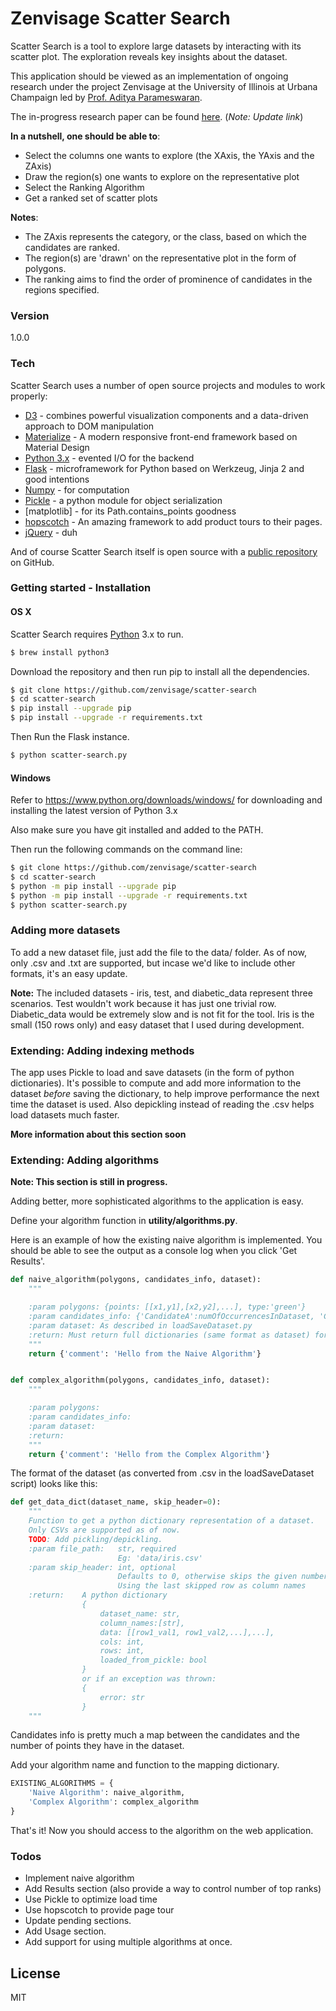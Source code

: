 # Zenvisage Scatter Search

Scatter Search is a tool to explore large datasets by interacting with its scatter plot. The exploration reveals key insights about the dataset.

This application should be viewed as an implementation of ongoing research under the project Zenvisage at the University of Illinois at Urbana Champaign led by [Prof. Aditya Parameswaran][prof].

The in-progress research paper can be found [here][researchpaper]. (*Note: Update link*)

**In a nutshell, one should be able to**:
  - Select the columns one wants to explore (the XAxis, the YAxis and the ZAxis)
  - Draw the region(s) one wants to explore on the representative plot
  - Select the Ranking Algorithm
  - Get a ranked set of scatter plots

**Notes**:
  - The ZAxis represents the category, or the class, based on which the candidates are ranked.
  - The region(s) are 'drawn' on the representative plot in the form of polygons.
  - The ranking aims to find the order of prominence of candidates in the regions specified.

### Version
1.0.0

### Tech

Scatter Search uses a number of open source projects and modules to work properly:

* [D3] - combines powerful visualization components and a data-driven approach to DOM manipulation
* [Materialize] - A modern responsive front-end framework based on Material Design
* [Python 3.x][python] - evented I/O for the backend
* [Flask] - microframework for Python based on Werkzeug, Jinja 2 and good intentions
* [Numpy] - for computation 
* [Pickle] - a python module for object serialization
* [matplotlib] - for its Path.contains_points goodness
* [hopscotch] - An amazing framework to add product tours to their pages.
* [jQuery] - duh

And of course Scatter Search itself is open source with a [public repository][scattersearch]
 on GitHub.

### Getting started - Installation

#### OS X
Scatter Search requires [Python] 3.x to run.
```sh
$ brew install python3
```
Download the repository and then run pip to install all the dependencies.
```sh
$ git clone https://github.com/zenvisage/scatter-search
$ cd scatter-search
$ pip install --upgrade pip
$ pip install --upgrade -r requirements.txt
```

Then Run the Flask instance.
```sh
$ python scatter-search.py
```

#### Windows
Refer to https://www.python.org/downloads/windows/ for downloading and installing the latest version of Python 3.x

Also make sure you have git installed and added to the PATH.

Then run the following commands on the command line:
```sh
$ git clone https://github.com/zenvisage/scatter-search
$ cd scatter-search
$ python -m pip install --upgrade pip
$ python -m pip install --upgrade -r requirements.txt
$ python scatter-search.py
```

### Adding more datasets
To add a new dataset file, just add the file to the data/ folder.
As of now, only .csv and .txt are supported, but incase we'd like to include other formats, it's an easy update.

**Note:** The included datasets - iris, test, and diabetic_data represent three scenarios. Test wouldn't work because it has just one trivial row. Diabetic_data would be extremely slow and is not fit for the tool. Iris is the small (150 rows only) and easy dataset that I used during development.

### Extending: Adding indexing methods

The app uses Pickle to load and save datasets (in the form of python dictionaries). It's possible to compute and add more information to the dataset *before* saving the dictionary, to help improve performance the next time the dataset is used.
Also depickling instead of reading the .csv helps load datasets much faster.

**More information about this section soon**

### Extending: Adding algorithms

**Note: This section is still in progress.**

Adding better, more sophisticated algorithms to the application is easy.

Define your algorithm function in **utility/algorithms.py**.

Here is an example of how the existing naive algorithm is implemented. You should be able to see the output as a console log when you click 'Get Results'.

```python
def naive_algorithm(polygons, candidates_info, dataset):
    """

    :param polygons: {points: [[x1,y1],[x2,y2],...], type:'green'}
    :param candidates_info: {'CandidateA':numOfOccurrencesInDataset, 'CandidateB'...}
    :param dataset: As described in loadSaveDataset.py
    :return: Must return full dictionaries (same format as dataset) for the top k candidates
    """
    return {'comment': 'Hello from the Naive Algorithm'}


def complex_algorithm(polygons, candidates_info, dataset):
    """

    :param polygons:
    :param candidates_info:
    :param dataset:
    :return:
    """
    return {'comment': 'Hello from the Complex Algorithm'}
```

The format of the dataset (as converted from .csv in the loadSaveDataset script) looks like this:
```python
def get_data_dict(dataset_name, skip_header=0):
    """
    Function to get a python dictionary representation of a dataset.
    Only CSVs are supported as of now.
    TODO: Add pickling/depickling.
    :param file_path:   str, required
                        Eg: 'data/iris.csv'
    :param skip_header: int, optional
                        Defaults to 0, otherwise skips the given number of rows
                        Using the last skipped row as column names
    :return:    A python dictionary
                {
                    dataset_name: str,
                    column_names:[str],
                    data: [[row1_val1, row1_val2,...],...],
                    cols: int,
                    rows: int,
                    loaded_from_pickle: bool
                }
                or if an exception was thrown:
                {
                    error: str
                }
    """
```
Candidates info is pretty much a map between the candidates and the number of points they have in the dataset.

Add your algorithm name and function to the mapping dictionary.
```python
EXISTING_ALGORITHMS = {
    'Naive Algorithm': naive_algorithm,
    'Complex Algorithm': complex_algorithm
}
```

That's it! Now you should access to the algorithm on the web application.

### Todos

 - Implement naive algorithm
 - Add Results section (also provide a way to control number of top ranks)
 - Use Pickle to optimize load time
 - Use hopscotch to provide page tour
 - Update pending sections.
 - Add Usage section.
 - Add support for using multiple algorithms at once.

License
----

MIT

[//]: # (These are reference links used in the body of this note and get stripped out when the markdown processor does its job. There is no need to format nicely because it shouldn't be seen. Thanks SO - http://stackoverflow.com/questions/4823468/store-comments-in-markdown-syntax)

   [prof]: http://web.engr.illinois.edu/~adityagp/#
   [d3]: https://d3js.org/
   [materialize]: http://materializecss.com/
   [python]: https://www.python.org/
   [flask]: http://flask.pocoo.org/
   [numpy]: http://www.numpy.org/
   [pickle]:https://docs.python.org/3/library/pickle.html
   [jQuery]: <http://jquery.com>
   [hopscotch]: https://github.com/linkedin/hopscotch
   [scattersearch]: https://github.com/zenvisage/scatter-search
   [researchpaper]:http://web.engr.illinois.edu/~tsiddiq2/doc/zenvisage.pdf

